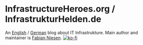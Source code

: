 # InfrastructureHeroes.org / InfrastrukturHelden.de
An [English](https://www.infrastructureheroes.org/) / [German](https://www.infrastrukturhelden.de/) blog about IT Infrastrukture. Main author and maintainer is [Fabian Niesen](https://github.com/FabianNiesen).
[![ko-fi](https://ko-fi.com/img/githubbutton_sm.svg)](https://ko-fi.com/Z8Z8FB6VH)
